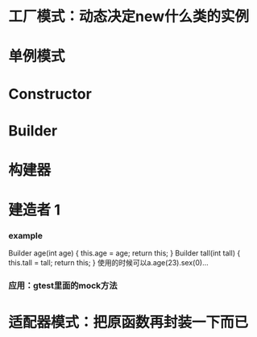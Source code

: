 # 工厂模式：动态决定new什么类的实例

# 单例模式

# Constructor
# Builder
# 构建器
# 建造者 1
### example
Builder age(int age) { this.age = age; return this; }
Builder tall(int tall) { this.tall = tall; return this; }
使用的时候可以a.age(23).sex(0)...
### 应用：gtest里面的mock方法

# 适配器模式：把原函数再封装一下而已